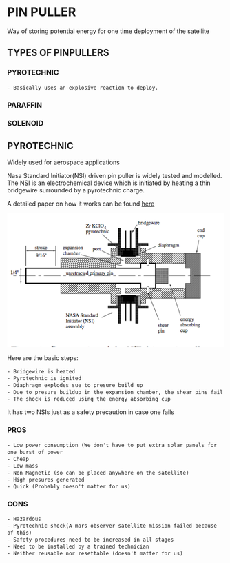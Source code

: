 # PIN PULLER

Way of storing potential energy for one time deployment of the satellite

## TYPES OF PINPULLERS

### PYROTECHNIC

	- Basically uses an explosive reaction to deploy.

### PARAFFIN

### SOLENOID


## PYROTECHNIC

Widely used for aerospace applications

Nasa Standard Initiator(NSI) driven pin puller is widely tested and modelled.
The NSI is an electrochemical device which is initiated by heating a thin bridgewire surrounded by a pyrotechnic charge.

A detailed paper on how it works can be found [here](https://ntrs.nasa.gov/archive/nasa/casi.ntrs.nasa.gov/19890005798.pdf)

![alt tag](https://github.com/nivedk/ADVITIY/blob/master/Deployment/power-impulse-mechanisms/pinpulller/NSI-driven-pinpuller.png)

Here are the basic steps:

	- Bridgewire is heated
	- Pyrotechnic is ignited
	- Diaphragm explodes sue to presure build up
	- Due to presure buildup in the expansion chamber, the shear pins fail
	- The shock is reduced using the energy absorbing cup
	
It has two NSIs just as a safety precaution in case one fails
	
### PROS

	- Low power consumption (We don't have to put extra solar panels for one burst of power
	- Cheap
	- Low mass
	- Non Magnetic (so can be placed anywhere on the satellite)
	- High presures generated
	- Quick (Probably doesn't matter for us)
	
### CONS

	- Hazardous
	- Pyrotechnic shock(A mars observer satellite mission failed because of this)
	- Safety procedures need to be increased in all stages
	- Need to be installed by a trained technician
	- Neither reusable nor resettable (doesn't matter for us)


